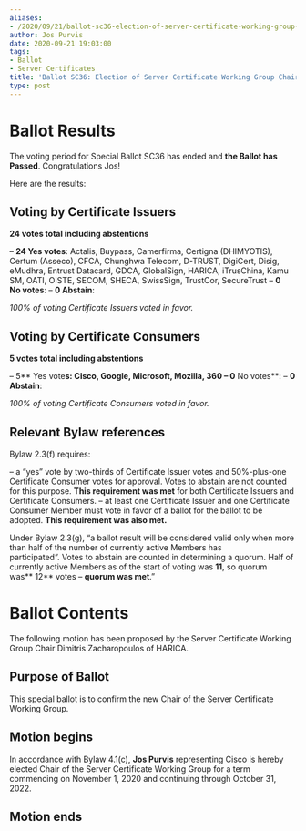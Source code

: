 ```yaml
---
aliases:
- /2020/09/21/ballot-sc36-election-of-server-certificate-working-group-chair/
author: Jos Purvis
date: 2020-09-21 19:03:00
tags:
- Ballot
- Server Certificates
title: 'Ballot SC36: Election of Server Certificate Working Group Chair'
type: post
---
```


# Ballot Results

The voting period for Special Ballot SC36 has ended and **the Ballot has Passed**. Congratulations Jos!

Here are the results:

## Voting by Certificate Issuers

**24 votes total including abstentions**

– **24 Yes votes**: Actalis, Buypass, Camerfirma, Certigna (DHIMYOTIS), Certum (Asseco), CFCA, Chunghwa Telecom, D-TRUST, DigiCert, Disig, eMudhra, Entrust Datacard, GDCA, GlobalSign, HARICA, iTrusChina, Kamu SM, OATI, OISTE, SECOM, SHECA, SwissSign, TrustCor, SecureTrust
– **0 No votes**:
– **0 Abstain**:

_100% of voting Certificate Issuers voted in favor._

## Voting by Certificate Consumers

**5 votes total including abstentions**

– 5\*\* Yes vote**s: Cisco, Google, Microsoft, Mozilla, 360
– 0** No votes\*\*:
– **0 Abstain**:

_100% of voting Certificate Consumers voted in favor._

## Relevant Bylaw references

Bylaw 2.3(f) requires:

– a “yes” vote by two-thirds of Certificate Issuer votes and 50%-plus-one Certificate Consumer votes for approval. Votes to abstain are not counted for this purpose. **This requirement was met** for both Certificate Issuers and Certificate Consumers.
– at least one Certificate Issuer and one Certificate Consumer Member must vote in favor of a ballot for the ballot to be adopted. **This requirement was also met.**

Under Bylaw 2.3(g), “a ballot result will be considered valid only when more than half of the number of currently active Members has participated”. Votes to abstain are counted in determining a quorum. Half of currently active Members as of the start of voting was **11**, so quorum was\*\* 12\*\* votes – **quorum was met**.”

# Ballot Contents

The following motion has been proposed by the Server Certificate Working Group Chair Dimitris Zacharopoulos of HARICA.

## Purpose of Ballot

This special ballot is to confirm the new Chair of the Server Certificate Working Group.

## Motion begins

In accordance with Bylaw 4.1(c), **Jos Purvis** representing Cisco is hereby elected Chair of the Server Certificate Working Group for a term commencing on November 1, 2020 and continuing through October 31, 2022.

## Motion ends